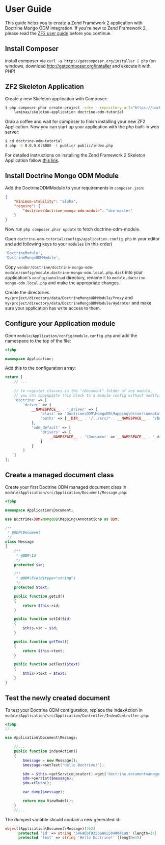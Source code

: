 User Guide
==========

This guide helps you to create a Zend Framework 2 application with Doctrine Mongo ODM integration. If you're new to Zend
Framework 2, please read the [ZF2 user guide](http://framework.zend.com/manual/2.3/en/user-guide/overview.html) before you 
continue.

Install Composer
----------------
install composer via `curl -s http://getcomposer.org/installer | php` 
(on windows, download http://getcomposer.org/installer and execute it with PHP)

ZF2 Skeleton Application
------------------------

Create a new Skeleton application with Composer:

```bash
$ php composer.phar create-project -sdev --repository-url="https://packages.zendframework.com" \
    laminas/skeleton-application doctrine-odm-tutorial
```

Grab a coffee and wait for composer to finish installing your new ZF2 Application. Now you can start up your application
with the php built-in web server:

```bash
$ cd doctrine-odm-tutorial
$ php -S 0.0.0.0:8080 -t public/ public/index.php
```

For detailed instructions on installing the Zend Framework 2 Skeleton Application follow 
[this link](https://github.com/zendframework/ZendSkeletonApplication).

Install Doctrine Mongo ODM Module 
-----------------------------------------

Add the DoctrineODMModule to your requirements in `composer.json`:

```json
{
    "minimum-stability": "alpha",
    "require": {
        "doctrine/doctrine-mongo-odm-module": "dev-master"
    }
}
```
Now run `php composer.phar update` to fetch doctrine-odm-module.

Open `doctrine-odm-tutorial/configs/application.config.php` in your editor and add following keys to your `modules` 
(in this order)

```php
'DoctrineModule',
'DoctrineMongoODMModule',
```

Copy `vendor/doctrine/doctrine-mongo-odm-module/config/module.doctrine-mongo-odm.local.php.dist` into your application's
`config/autoload` directory, rename it to `module.doctrine-mongo-odm.local.php` and make the appropriate changes.
     
Create the directories `my/project/directory/data/DoctrineMongoODMModule/Proxy` and
`my/project/directory/data/DoctrineMongoODMModule/Hydrator` and make sure your application has write access to them.

Configure your Application module
---------------------------------

Open `module/Application/config/module.config.php` and add the namespace to the top of the file:

```php
<?php

namespace Application;
```

Add this to the configuration array:

```php
return [
    // ...
    
    // to register classes in the "/Document" folder of any module,
    // you can copy&paste this block to a module config without modifying it.
    'doctrine' => [
        'driver' => [
            __NAMESPACE__ . '_driver' => [
                'class' => 'Doctrine\ODM\MongoDB\Mapping\Driver\AnnotationDriver',
                'paths' => [__DIR__ . '/../src/' . __NAMESPACE__ . '/Document']
            ],
            'odm_default' => [
                'drivers' => [
                    __NAMESPACE__ . '\Document' => __NAMESPACE__ . '_driver'
                ]
            ]
        ]
    ]
];
```

Create a managed document class
-----------------------

Create your first Doctrine ODM managed document class in `module/Application/src/Application/Document/Message.php`:

```php
<?php

namespace Application\Document;

use Doctrine\ODM\MongoDB\Mapping\Annotations as ODM;

/**
 * @ODM\Document
 */
class Message
{
    /**
     * @ODM\Id
     */
    protected $id;

    /**
     * @ODM\Field(type="string")
     */
    protected $text;

    public function getId()
    {
        return $this->id;
    }

    public function setId($id)
    {
        $this->id = $id;
    }

    public function getText()
    {
        return $this->text;
    }

    public function setText($text)
    {
        $this->text = $text;
    }
}
```

Test the newly created document
-------------------------------

To test your Doctrine ODM configuration, replace the indexAction in 
`module/Application/src/Application/Controller/IndexController.php`:

```php
<?php
//...

use Application\Document\Message;

    //...
    public function indexAction()
    {
        $message = new Message();
        $message->setText("Hello Doctrine!");

        $dm = $this->getServiceLocator()->get('doctrine.documentmanager.odm_default');
        $dm->persist($message);
        $dm->flush();

        var_dump($message);

        return new ViewModel();
    }
    //...
```

The dumped variable should contain a new generated id:

```php
object(Application\Document\Message)[252]
      protected 'id' => string '546a6bf935568055040041a9' (length=24)
      protected 'text' => string 'Hello Doctrine!' (length=15)
```